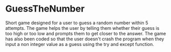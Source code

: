 # GuessTheNumber
Short game designed for a user to guess a random number within 5 attempts. The game helps the user by telling them whether their guess is too high or too low and prompts them to get closer to the answer. 
The game has also been coded so that the user doesn't crash the program when they input a non integer value as a guess using the try and except function.
